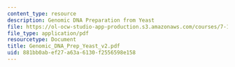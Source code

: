 ```yaml
---
content_type: resource
description: Genomic DNA Preparation from Yeast
file: https://ol-ocw-studio-app-production.s3.amazonaws.com/courses/7-13-experimental-microbial-genetics-fall-2003/881bb0abef27a63a6130f2556598e158_Genomic_DNA_Prep_Yeast_v2.pdf
file_type: application/pdf
resourcetype: Document
title: Genomic_DNA_Prep_Yeast_v2.pdf
uid: 881bb0ab-ef27-a63a-6130-f2556598e158
---
```

